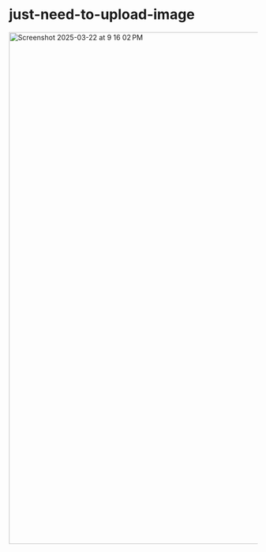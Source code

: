 # just-need-to-upload-image

<img width="1037" alt="Screenshot 2025-03-22 at 9 16 02 PM" src="https://github.com/user-attachments/assets/9fa11cf7-8697-433d-8b70-c8ba1f1e9062" />
